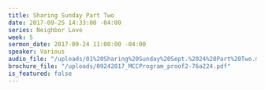 ```yaml
---
title: Sharing Sunday Part Two
date: 2017-09-25 14:33:00 -04:00
series: Neighbor Love
week: 5
sermon_date: 2017-09-24 11:00:00 -04:00
speaker: Various
audio_file: "/uploads/01%20Sharing%20Sunday%20Sept.%2024%20Part%20Two.mp3"
brochure_file: "/uploads/09242017_MCCProgram_proof2-76a224.pdf"
is_featured: false
---
```


